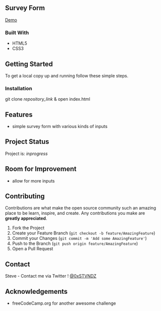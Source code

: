 <!-- ABOUT THE PROJECT -->
## Survey Form

[Demo](https://0xstvndz.github.io/SurveyForm/)

### Built With

* HTML5
* CSS3



<!-- GETTING STARTED -->
## Getting Started

To get a local copy up and running follow these simple steps.


### Installation

git clone *repository_link* & open index.html


## Features
- simple survey form with various kinds of inputs


## Project Status
Project is: _inprogress_ 


## Room for Improvement
- allow for more inputs


<!-- CONTRIBUTING -->
## Contributing

Contributions are what make the open source community such an amazing place to be learn, inspire, and create. Any contributions you make are **greatly appreciated**.

1. Fork the Project
2. Create your Feature Branch (`git checkout -b feature/AmazingFeature`)
3. Commit your Changes (`git commit -m 'Add some AmazingFeature'`)
4. Push to the Branch (`git push origin feature/AmazingFeature`)
5. Open a Pull Request



<!-- CONTACT -->
## Contact

Steve - Contact me via Twitter ! [@0xSTVNDZ](https://twitter.com/0xSTVNDZ) 


<!-- ACKNOWLEDGEMENTS -->
## Acknowledgements

* freeCodeCamp.org for another awesome challenge 
